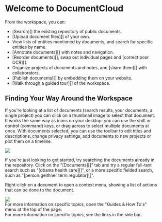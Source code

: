 # Welcome to DocumentCloud

From the workspace, you can:

  * [Search][] the existing repository of public documents.
  * [Upload document files][] of your own.
  * View lists of entities mentioned by documents, and search for specific entities by name.
  * [Annotate documents][] with notes and navigation.
  * [Reorder documents][], swap out individual pages and [correct poor OCR][].
  * Organize projects of documents and notes, and [share them][] with collaborators.
  * [Publish documents][] by embedding them on your website.
  * [Walk through a guided tour][] of the workspace.


## Finding Your Way Around the Workspace

If you're looking at a list of documents (search results, your documents, a single project) you can click on a thumbnail image to select that document. It works the same way as icons on your desktop: you can use the shift or control (command) keys, or drag across to select multiple documents at once. With documents selected, you can use the toolbar to edit titles and descriptions, change privacy settings, add documents to new projects or plot them on a timeline.

<img src="/images/help/drag_select.png" class="full_line" />

If you're just looking to get started, try searching the documents already in the repository. Click on the "[Documents][]" tab and try a regular full-text search such as "[obama health care][]", or a more specific fielded search, such as "[person:geithner term:regulator][]".

Right-click on a document to open a context menu, showing a list of actions that can be done to the document.

<img src="/images/help/context_menu.png" class="full_line" />

<div class="ajax_only">
  For more information on specific topics, open the "Guides &amp; How To's" menu at the top of the page.
</div>
<div class="static_only">
  For more information on specific topics, see the links in the side bar.
</div>

[what other reporters are doing with DocumentCloud]: /featured
